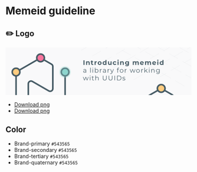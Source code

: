 # Memeid guideline

## :pencil2: Logo


![](other-file-formats/memeid-assets.png)

* [Download png](other-file-formats/memeid-logo.png)
* [Download png](other-file-formats/memeid-logo.svg)


## Color

- Brand-primary    `#543565`
- Brand-secondary  `#543565`
- Brand-tertiary   `#543565`
- Brand-quaternary `#543565`